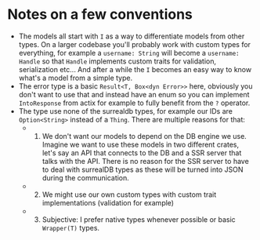 # Notes on a few conventions
 - The models all start with `I` as a way to differentiate models from other types. On a larger codebase you'll probably work with custom types for everything, for example a `username: String` will become a `username: Handle` so that `Handle` implements custom traits for validation, serialization etc... And after a while the `I` becomes an easy way to know what's a model from a simple type.
 - The error type is a basic `Result<T, Box<dyn Error>>` here, obviously you don't want to use that and instead have an enum so you can implement `IntoResponse` from actix for example to fully benefit from the `?` operator.
 - The type use none of the surrealdb types, for example our IDs are `Option<String>` instead of a `Thing`. There are multiple reasons for that:
   - 1) We don't want our models to depend on the DB engine we use. Imagine we want to use these models in two different crates, let's say an API that connects to the DB and a SSR server that talks with the API. There is no reason for the SSR server to have to deal with surrealDB types as these will be turned into JSON during the communication.
   - 2) We might use our own custom types with custom trait implementations (validation for example)
   - 3) Subjective: I prefer native types whenever possible or basic `Wrapper(T)` types.